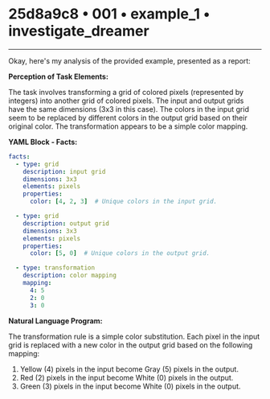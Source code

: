 # 25d8a9c8 • 001 • example_1 • investigate_dreamer

---
Okay, here's my analysis of the provided example, presented as a report:

**Perception of Task Elements:**

The task involves transforming a grid of colored pixels (represented by integers) into another grid of colored pixels. The input and output grids have the same dimensions (3x3 in this case). The colors in the input grid seem to be replaced by different colors in the output grid based on their original color. The transformation appears to be a simple color mapping.

**YAML Block - Facts:**



```yaml
facts:
  - type: grid
    description: input grid
    dimensions: 3x3
    elements: pixels
    properties:
      color: [4, 2, 3]  # Unique colors in the input grid.

  - type: grid
    description: output grid
    dimensions: 3x3
    elements: pixels
    properties:
      color: [5, 0]  # Unique colors in the output grid.

  - type: transformation
    description: color mapping
    mapping:
      4: 5
      2: 0
      3: 0
```



**Natural Language Program:**

The transformation rule is a simple color substitution.  Each pixel in the input grid is replaced with a new color in the output grid based on the following mapping:

1.  Yellow (4) pixels in the input become Gray (5) pixels in the output.
2.  Red (2) pixels in the input become White (0) pixels in the output.
3.  Green (3) pixels in the input become White (0) pixels in the output.

